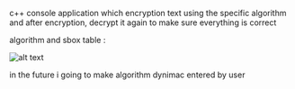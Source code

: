 c++ console application which encryption text using the specific algorithm and after encryption, decrypt it again  to make sure everything is correct 

algorithm and sbox table :

![alt text](https://db3pap005files.storage.live.com/y4mddxtuQE7cdm299K37dJ49sDuYiBOCbP7_pPDyks8uA9pITgyHOfLDh1wJGUrl0SMQBoMEKT42x8MRWcl3Fufj7p2x_qaKZ2SekCcVG5O6GmP53KHDRXo4mjdk4h3gm0aS28Q4Woha7lTngx6D0C1A53mS5TSX8ziDmS8GgpzIeWCVxXYj-DwoOnS1F47FDy7?width=927&height=305&cropmode=none)


in the future i going to make algorithm dynimac entered by user 
